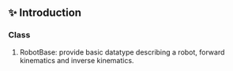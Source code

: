 ✨ Introduction
---------------
### Class
1. RobotBase: provide basic datatype describing a robot, forward kinematics
   and inverse kinematics.

